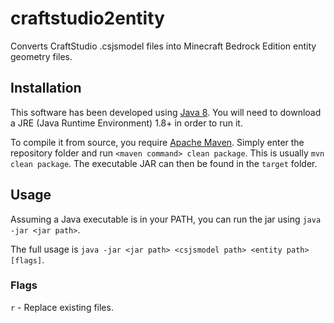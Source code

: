 # craftstudio2entity
Converts CraftStudio .csjsmodel files into Minecraft Bedrock Edition entity geometry files.

## Installation
This software has been developed using [Java 8](https://www.java.com/en/download/).
You will need to download a JRE (Java Runtime Environment) 1.8+ in order to run it.

To compile it from source, you require [Apache Maven](https://maven.apache.org/).
Simply enter the repository folder and run `<maven command> clean package`.
This is usually `mvn clean package`. The executable JAR can then be found in the `target` folder.

## Usage

Assuming a Java executable is in your PATH, you can run the jar using `java -jar <jar path>`.

The full usage is `java -jar <jar path> <csjsmodel path> <entity path> [flags]`.

### Flags

`r` - Replace existing files.


